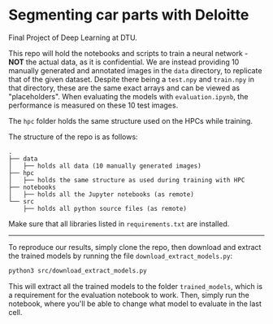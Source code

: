 # Segmenting car parts with Deloitte
Final Project of Deep Learning at DTU.

This repo will hold the notebooks and scripts to train a neural network - **NOT** the actual data, as it is confidential. 
We are instead providing 10 manually generated and annotated images in the `data` directory, to replicate that of the given dataset. Despite there being a `test.npy` and `train.npy` in that directory, these are the same exact arrays and can be viewed as "placeholders". 
When evaluating the models with `evaluation.ipynb`, the performance is measured on these 10 test images. 

The `hpc` folder holds the same structure used on the HPCs while training. 

The structure of the repo is as follows:
```
.
├── data
│   ├── holds all data (10 manually generated images)
├── hpc
│   ├── holds the same structure as used during training with HPC
├── notebooks
│   ├── holds all the Jupyter notebooks (as remote)
└── src
    ├── holds all python source files (as remote)
```

Make sure that all libraries listed in `requirements.txt` are installed. 

***

To reproduce our results, simply clone the repo, then download and extract the trained models by running the file `download_extract_models.py`:
```bash
python3 src/download_extract_models.py
```

This will extract all the trained models to the folder `trained_models`, which is a requirement for the evaluation notebook to work. 
Then, simply run the notebook, where you'll be able to change what model to evaluate in the last cell. 